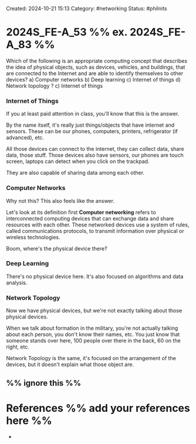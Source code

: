 Created: 2024-10-21 15:13
Category: #networking 
Status: #philnits



# 2024S_FE-A_53 %% ex. 2024S_FE-A_83 %%

Which of the following is an appropriate computing concept that describes the idea of
physical objects, such as devices, vehicles, and buildings, that are connected to the Internet
and are able to identify themselves to other devices?
a) Computer networks 
b) Deep learning
c) Internet of things 
d) Network topology
? 
c) Internet of things 
### Internet of Things
If you at least paid attention in class, you'll know that this is the answer.

By the name itself, it's really just things/objects that have internet and sensors. These can be our phones, computers, printers, refrigerator (if advanced), etc.

All those devices can connect to the internet, they can collect data, share data, those stuff.
Those devices also have sensors, our phones are touch screen, laptops can detect when you click on the trackpad.

They are also capable of sharing data among each other.

### Computer Networks
Why not this? This also feels like the answer.

Let's look at its definition first
**Computer networking** refers to interconnected computing devices that can exchange data and share resources with each other. These networked devices use a system of rules, called communications protocols, to transmit information over physical or wireless technologies.

Boom, where's the physical device there?

### Deep Learning
There's no physical device here. It's also focused on algorithms and data analysis.

### Network Topology
Now we have physical devices, but we're not exactly talking about those physical devices.

When we talk about formation in the military, you're not actually talking about each person, you don't know their names, etc. You just know that someone stands over here, 100 people over there in the back, 60 on the right, etc.

Network Topology is the same, it's focused on the arrangement of the devices, but it doesn't explain what those object are.



%% ignore this %%
---









# References %% add your references here %%
- 